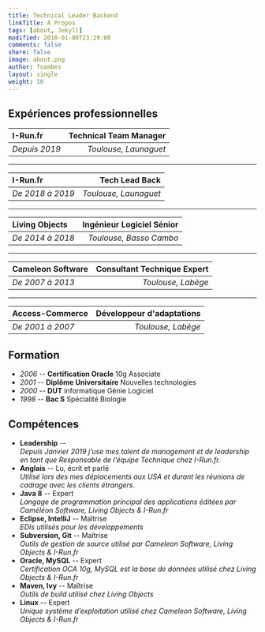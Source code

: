 ```yaml
---
title: Technical Leader Backend
linkTitle: A Propos
tags: [about, Jekyll]
modified: 2018-01-08T23:29:00
comments: false
share: false
image: about.png
author: fcombes
layout: single
weight: 10
---
```

## Expériences professionnelles

| I-Run.fr      | Technical Team Manager |
|:--------------|-----------------------:|
| *Depuis 2019* |  *Toulouse, Launaguet* |

---------------

| I-Run.fr         |        Tech Lead Back |
|:-----------------|----------------------:|
| *De 2018 à 2019* | *Toulouse, Launaguet* |

---------------

| Living Objects   | Ingénieur Logiciel Sénior |
|:-----------------|--------------------------:|
| *De 2014 à 2018* |   *Toulouse, Basso Cambo* |

---------------

| Cameleon Software | Consultant Technique Expert |
|:------------------|----------------------------:|
| *De 2007 à 2013*  |          *Toulouse, Labège* |

------

| Access-Commerce  | Développeur d'adaptations |
|:-----------------|--------------------------:|
| *De 2001 à 2007* |        *Toulouse, Labège* |

## Formation

* *2006* -- **Certification Oracle** 10g Associate
* *2001* -- **Diplôme Universitaire** Nouvelles technologies
* *2000* -- **DUT** informatique Génie Logiciel
* *1998* -- **Bac S** Spécialité Biologie

## Compétences

* **Leadership** -- <br/>
*Depuis Janvier 2019 j’use mes talent de management et de leadership en tant que Responsable de l’équipe Technique chez I-Run.fr.*
* **Anglais** -- Lu, écrit et parlé<br/>
*Utilisé lors des mes déplacements aux USA et durant les réunions de cadrage avec les clients étrangers.*
* **Java 8** -- Expert<br/>
*Langage de programmation principal des applications éditées par Caméléon Software, Living Objects & I-Run.fr*
* **Eclipse, IntelliJ** -- Maîtrise<br/>
*EDIs utilisés pour les développements*
* **Subversion, Git** -- Maîtrise<br/>
*Outils de gestion de source utilisé par Cameleon Software, Living Objects & I-Run.fr*
* **Oracle, MySQL** -- Expert<br/>
*Certification OCA 10g, MySQL est la base de données utilisé chez Living Objects & I-Run.fr*
* **Maven, Ivy** -- Maîtrise<br/>
*Outils de build utilisé chez Living Objects*
* **Linux** -- Expert<br/>
*Unique système d’exploitation utilisé chez Cameleon Software, Living Objects & I-Run.fr*
